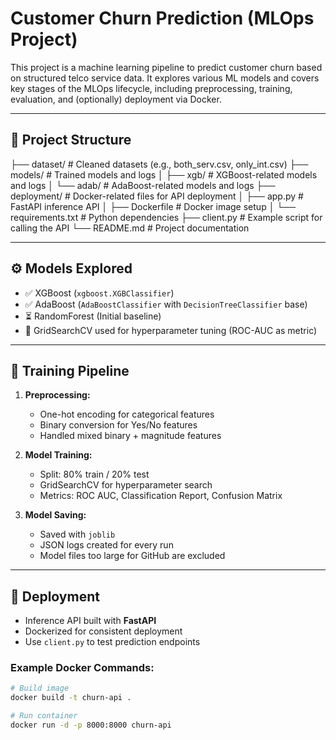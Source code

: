 # Customer Churn Prediction (MLOps Project)

This project is a machine learning pipeline to predict customer churn based on structured telco service data. It explores various ML models and covers key stages of the MLOps lifecycle, including preprocessing, training, evaluation, and (optionally) deployment via Docker.

---

## 📁 Project Structure

├── dataset/               # Cleaned datasets (e.g., both_serv.csv, only_int.csv)
├── models/                # Trained models and logs
│   ├── xgb/               # XGBoost-related models and logs
│   └── adab/              # AdaBoost-related models and logs
├── deployment/            # Docker-related files for API deployment
│   ├── app.py             # FastAPI inference API
│   ├── Dockerfile         # Docker image setup
│   └── requirements.txt   # Python dependencies
├── client.py              # Example script for calling the API
└── README.md              # Project documentation

---

## ⚙️ Models Explored

- ✅ XGBoost (`xgboost.XGBClassifier`)
- ✅ AdaBoost (`AdaBoostClassifier` with `DecisionTreeClassifier` base)
- ⏳ RandomForest (Initial baseline)
- 🔬 GridSearchCV used for hyperparameter tuning (ROC-AUC as metric)

---

## 🧪 Training Pipeline

1. **Preprocessing:**
   - One-hot encoding for categorical features
   - Binary conversion for Yes/No features
   - Handled mixed binary + magnitude features

2. **Model Training:**
   - Split: 80% train / 20% test
   - GridSearchCV for hyperparameter search
   - Metrics: ROC AUC, Classification Report, Confusion Matrix

3. **Model Saving:**
   - Saved with `joblib`
   - JSON logs created for every run
   - Model files too large for GitHub are excluded

---

## 🚀 Deployment

- Inference API built with **FastAPI**
- Dockerized for consistent deployment
- Use `client.py` to test prediction endpoints

### Example Docker Commands:

```bash
# Build image
docker build -t churn-api .

# Run container
docker run -d -p 8000:8000 churn-api
